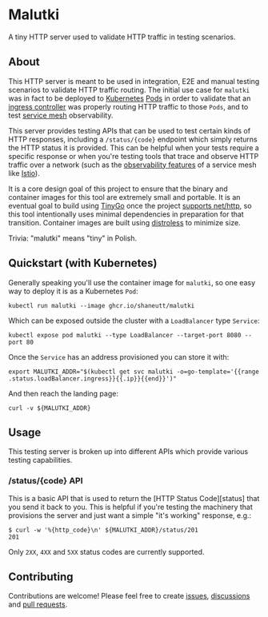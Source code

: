 # Malutki

A tiny HTTP server used to validate HTTP traffic in testing scenarios.

## About

This HTTP server is meant to be used in integration, E2E and manual testing
scenarios to validate HTTP traffic routing. The initial use case for `malutki`
was in fact to be deployed to [Kubernetes][k8s] [Pods][pods] in order to
validate that an [ingress controller][ing] was properly routing HTTP traffic to
those `Pods`, and to test [service mesh][mesh] observability.

This server provides testing APIs that can be used to test certain kinds of HTTP
responses, including a `/status/{code}` endpoint which simply returns the HTTP
status it is provided. This can be helpful when your tests require a specific
response or when you're testing tools that trace and observe HTTP traffic over
a network (such as the [observability features][obs] of a service mesh like
[Istio][istio]).

It is a core design goal of this project to ensure that the binary and container
images for this tool are extremely small and portable. It is an eventual goal to
build using [TinyGo][tgo] once the project [supports net/http][tgosup], so this
tool intentionally uses minimal dependencies in preparation for that transition.
Container images are built using [distroless][dless] to minimize size.

Trivia: "malutki" means "tiny" in Polish.

[k8s]:https://kubernetes.io
[pods]:https://kubernetes.io/docs/concepts/workloads/pods/
[ing]:https://kubernetes.io/docs/concepts/services-networking/ingress-controllers/
[mesh]:https://wikipedia.org/wiki/Service_mesh
[obs]:https://istio.io/latest/docs/concepts/observability/
[istio]:https://istio.io
[tgo]:https://tinygo.org
[tgosup]:https://tinygo.org/docs/reference/lang-support/stdlib
[dless]:https://github.com/GoogleContainerTools/distroless

## Quickstart (with Kubernetes)

Generally speaking you'll use the container image for `malutki`, so one
easy way to deploy it is as a Kubernetes `Pod`:

```console
kubectl run malutki --image ghcr.io/shaneutt/malutki
```

Which can be exposed outside the cluster with a `LoadBalancer` type `Service`:

```console
kubectl expose pod malutki --type LoadBalancer --target-port 8080 --port 80
```

Once the `Service` has an address provisioned you can store it with:

```console
export MALUTKI_ADDR="$(kubectl get svc malutki -o=go-template='{{range .status.loadBalancer.ingress}}{{.ip}}{{end}}')"
```

And then reach the landing page:

```console
curl -v ${MALUTKI_ADDR}
```

## Usage

This testing server is broken up into different APIs which provide various
testing capabilities.

### /status/{code} API

This is a basic API that is used to return the [HTTP Status Code][status] that
you send it back to you. This is helpful if you're testing the machinery that
provisions the server and just want a simple "it's working" response, e.g.:

```console
$ curl -w '%{http_code}\n' ${MALUTKI_ADDR}/status/201
201
```

Only `2XX`, `4XX` and `5XX` status codes are currently supported.

## Contributing

Contributions are welcome! Please feel free to create [issues][iss],
[discussions][disc] and [pull requests][prs].

[iss]:https://github.com/shaneutt/malutki/issues
[disc]:https://github.com/shaneutt/malutki/discussions
[prs]:https://github.com/shaneutt/malutki/pulls
